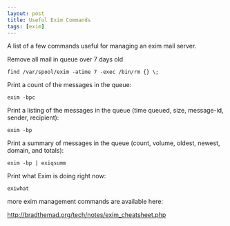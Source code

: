 ```yaml
---
layout: post
title: Useful Exim Commands
tags: [exim]
---
```

A list of a few commands useful for managing an exim mail server.

<!--break-->

Remove all mail in queue over 7 days old

```
find /var/spool/exim -atime 7 -exec /bin/rm {} \; 
```

Print a count of the messages in the queue:

```
exim -bpc
```

Print a listing of the messages in the queue (time queued, size, message-id, sender, recipient):

```
exim -bp
```

Print a summary of messages in the queue (count, volume, oldest, newest, domain, and totals):

```
exim -bp | exiqsumm
```

Print what Exim is doing right now:

```
exiwhat
```


more exim management commands are available here:

<a href="http://bradthemad.org/tech/notes/exim_cheatsheet.php">http://bradthemad.org/tech/notes/exim_cheatsheet.php</a>
